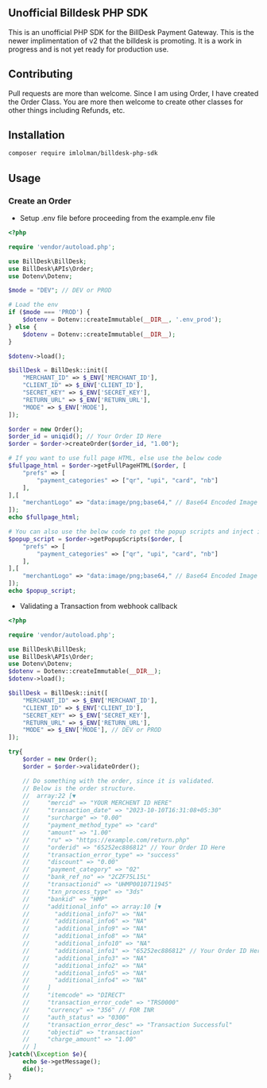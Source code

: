 ## Unofficial Billdesk PHP SDK
This is an unofficial PHP SDK for the BillDesk Payment Gateway. This is the newer implimentation of v2 that the billdesk is promoting. It is a work in progress and is not yet ready for production use.

## Contributing
Pull requests are more than welcome. Since I am using Order, I have created the Order Class. You are more then welcome to create other classes for other things including Refunds, etc.

## Installation
```bash
composer require imlolman/billdesk-php-sdk
```

## Usage

### Create an Order
- Setup .env file before proceeding from the example.env file
```php
<?php

require 'vendor/autoload.php';

use BillDesk\BillDesk;
use BillDesk\APIs\Order;
use Dotenv\Dotenv;

$mode = "DEV"; // DEV or PROD

# Load the env
if ($mode === 'PROD') {
    $dotenv = Dotenv::createImmutable(__DIR__, '.env_prod');
} else {
    $dotenv = Dotenv::createImmutable(__DIR__);
}

$dotenv->load();

$billDesk = BillDesk::init([
    "MERCHANT_ID" => $_ENV['MERCHANT_ID'],
    "CLIENT_ID" => $_ENV['CLIENT_ID'],
    "SECRET_KEY" => $_ENV['SECRET_KEY'],
    "RETURN_URL" => $_ENV['RETURN_URL'],
    "MODE" => $_ENV['MODE'],
]);

$order = new Order();
$order_id = uniqid(); // Your Order ID Here
$order = $order->createOrder($order_id, "1.00");

# If you want to use full page HTML, else use the below code
$fullpage_html = $order->getFullPageHTML($order, [
    "prefs" => [
        "payment_categories" => ["qr", "upi", "card", "nb"]
    ],
],[
    "merchantLogo" => "data:image/png;base64," // Base64 Encoded Image
]);
echo $fullpage_html;

# You can also use the below code to get the popup scripts and inject it into your page Manually 
$popup_script = $order->getPopupScripts($order, [
    "prefs" => [
        "payment_categories" => ["qr", "upi", "card", "nb"]
    ],
],[
    "merchantLogo" => "data:image/png;base64," // Base64 Encoded Image
]);
echo $popup_script;
```

- Validating a Transaction from webhook callback
```php
<?php

require 'vendor/autoload.php';

use BillDesk\BillDesk;
use BillDesk\APIs\Order;
use Dotenv\Dotenv;
$dotenv = Dotenv::createImmutable(__DIR__);
$dotenv->load();

$billDesk = BillDesk::init([
    "MERCHANT_ID" => $_ENV['MERCHANT_ID'],
    "CLIENT_ID" => $_ENV['CLIENT_ID'],
    "SECRET_KEY" => $_ENV['SECRET_KEY'],
    "RETURN_URL" => $_ENV['RETURN_URL'],
    "MODE" => $_ENV['MODE'], // DEV or PROD
]);

try{
    $order = new Order();
    $order = $order->validateOrder();

    // Do something with the order, since it is validated.
    // Below is the order structure.
    //  array:22 [▼
    //     "mercid" => "YOUR MERCHENT ID HERE"
    //     "transaction_date" => "2023-10-10T16:31:08+05:30"
    //     "surcharge" => "0.00"
    //     "payment_method_type" => "card"
    //     "amount" => "1.00"
    //     "ru" => "https://example.com/return.php"
    //     "orderid" => "65252ec886812" // Your Order ID Here
    //     "transaction_error_type" => "success"
    //     "discount" => "0.00"
    //     "payment_category" => "02"
    //     "bank_ref_no" => "2CZF75L15L"
    //     "transactionid" => "UHMP0010711945"
    //     "txn_process_type" => "3ds"
    //     "bankid" => "HMP"
    //     "additional_info" => array:10 [▼
    //       "additional_info7" => "NA"
    //       "additional_info6" => "NA"
    //       "additional_info9" => "NA"
    //       "additional_info8" => "NA"
    //       "additional_info10" => "NA"
    //       "additional_info1" => "65252ec886812" // Your Order ID Here
    //       "additional_info3" => "NA"
    //       "additional_info2" => "NA"
    //       "additional_info5" => "NA"
    //       "additional_info4" => "NA"
    //     ]
    //     "itemcode" => "DIRECT"
    //     "transaction_error_code" => "TRS0000"
    //     "currency" => "356" // FOR INR
    //     "auth_status" => "0300"
    //     "transaction_error_desc" => "Transaction Successful"
    //     "objectid" => "transaction"
    //     "charge_amount" => "1.00"
    // ]
}catch(\Exception $e){
    echo $e->getMessage();
    die();
}
```
